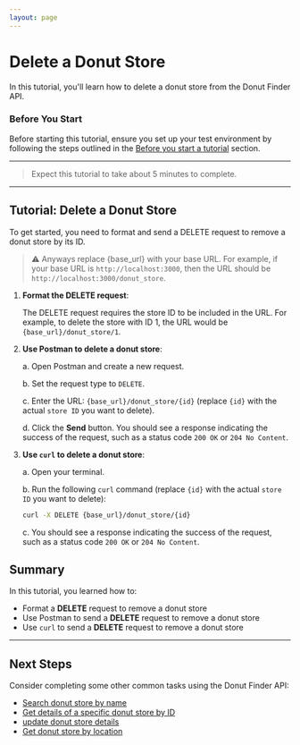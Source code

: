 ```yaml
---
layout: page
---
```


# Delete a Donut Store

In this tutorial, you'll learn how to delete a donut store from the Donut Finder API.


### Before You Start 

Before starting this tutorial, ensure you set up your test environment by following the steps outlined in the [Before you start a tutorial](../before-you-start-tutorial.md) section.

---
> Expect this tutorial to take about 5 minutes to complete.
---

## Tutorial: Delete a Donut Store

To get started, you need to format and send a DELETE request to remove a donut store by its ID.

> ⚠️ Anyways replace {base_url} with your base URL. For example, if your base URL is `http://localhost:3000`, then the URL should be `http://localhost:3000/donut_store`.

1. **Format the DELETE request**:

    The DELETE request requires the store ID to be included in the URL. For example, to delete the store with ID 1, the URL would be `{base_url}/donut_store/1`.

2. **Use Postman to delete a donut store**:

    a. Open Postman and create a new request.

    b. Set the request type to `DELETE`.

    c. Enter the URL: `{base_url}/donut_store/{id}` (replace `{id}` with the actual `store ID` you want to delete).

    d. Click the **Send** button. You should see a response indicating the success of the request, such as a status code `200 OK` or `204 No Content`.

3. **Use `curl` to delete a donut store**:

    a. Open your terminal.

    b. Run the following `curl` command (replace `{id}` with the actual `store ID` you want to delete):

    ```bash
    curl -X DELETE {base_url}/donut_store/{id}
    ```

    c. You should see a response indicating the success of the request, such as a status code `200 OK` or `204 No Content`.

## Summary

In this tutorial, you learned how to:

* Format a **DELETE** request to remove a donut store
* Use Postman to send a **DELETE** request to remove a donut store
* Use `curl` to send a **DELETE** request to remove a donut store

---

## Next Steps

Consider completing some other common tasks using the Donut Finder API:

* [Search donut store by name](search-store-by-name.md)
* [Get details of a specific donut store by ID](get-donut-store-by-id.md)
* [update donut store details](update-a-store.md)
* [Get donut store by location](filter-store-by-location.md)